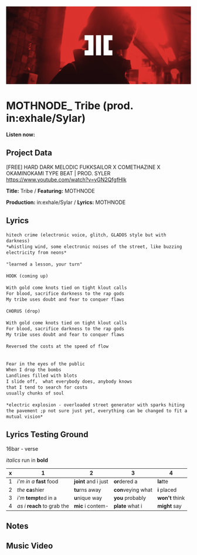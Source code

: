 ![](mothnode_tribe.png)

# MOTHNODE_ Tribe (prod. in:exhale/Sylar)

**Listen now:** 

## Project Data

[FREE] HARD DARK MELODIC FUKKSAILOR X COMETHAZINE X OKAMINOKAMI TYPE BEAT | PROD. SYLER
https://www.youtube.com/watch?v=yGN2QfgfHIk

**Title:** Tribe / **Featuring:** MOTHNODE

**Production:** in:exhale/Sylar / **Lyrics:** MOTHNODE

## Lyrics

```
hitech crime (electronic voice, glitch, GLADOS style but with darkness)
*whistling wind, some electronic noises of the street, like buzzing electricity from neons*

"learned a lesson, your turn"

HOOK (coming up)

With gold come knots tied on tight klout calls
For blood, sacrifice darkness to the rap gods
My tribe uses doubt and fear to conquer flaws 

CHORUS (drop)

With gold come knots tied on tight klout calls
For blood, sacrifice darkness to the rap gods
My tribe uses doubt and fear to conquer flaws 

Reversed the costs at the speed of flow


Fear in the eyes of the public
When I drop the bombs
Landlines filled with blots
I slide off,  what everybody does, anybody knows 
that I tend to search for costs
usually chunks of soul

*electric explosion - overloaded street generator with sparks hiting the pavement ;p not sure just yet, everything can be changed to fit a mutual vision*

```

## Lyrics Testing Ground

16bar - verse

*italics* run in
**bold**

| x | 1 | 2 | 3 | 4 |
|---|---|---|---|---|
| 1 | *i'm in a* **fast** food | **joint** and i just  | **or**dered a  | **la**tte  |
| 2 | *the* **ca**shier | **tu**rns away  |  **con**veying what |  **i** placed |
| 3 | *i'm* **tempt**ed in a | **u**nique way  |  **you** probably |  **won't** think |
| 4 | *as i* **reach** to grab the |  **mic** i contem-  | **plate** what i | **might** say |

## Notes

## Music Video
